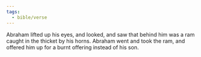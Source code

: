```yaml
---
tags:
  - bible/verse
---
```

Abraham lifted up his eyes, and looked, and saw that behind him was a ram caught in the thicket by his horns. Abraham went and took the ram, and offered him up for a burnt offering instead of his son.